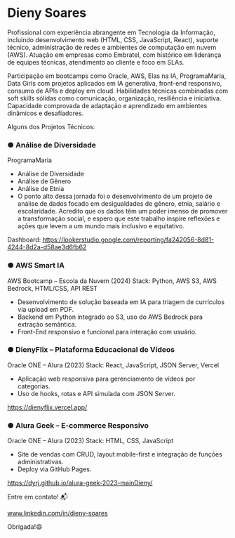 # Dieny Soares

Profissional com experiência abrangente em Tecnologia da Informação, incluindo desenvolvimento web (HTML, CSS, JavaScript, React), suporte técnico, administração de redes e ambientes de computação em nuvem (AWS). Atuação em empresas como Embratel, com histórico em liderança de equipes técnicas, atendimento ao cliente e foco em SLAs.

Participação em bootcamps como Oracle, AWS, Elas na IA, ProgramaMaria, Data Girls com projetos aplicados em IA generativa, front-end responsivo, consumo de APIs e deploy em cloud. Habilidades técnicas combinadas com soft skills sólidas como comunicação, organização, resiliência e iniciativa. Capacidade comprovada de adaptação e aprendizado em ambientes dinâmicos e desafiadores.

Alguns dos Projetos Técnicos:

### ● Análise de Diversidade

ProgramaMaria
- Análise de Diversidade
- Análise de Gênero
- Análise de Etnia
- O ponto alto dessa jornada foi o desenvolvimento de um projeto de análise de dados focado em desigualdades de gênero, etnia, salário e escolaridade. Acredito que os dados têm um poder imenso de promover a transformação social, e espero que este trabalho inspire reflexões e ações que levem a um mundo mais inclusivo e equitativo.
  
Dashboard: https://lookerstudio.google.com/reporting/fa242056-8d81-4244-8d2a-d58ae3d6fb62


### ●	AWS Smart IA

AWS Bootcamp – Escola da Nuvem (2024)
Stack: Python, AWS S3, AWS Bedrock, HTML/CSS, API REST
- Desenvolvimento de solução baseada em IA para triagem de currículos via upload em PDF.
- Backend em Python integrado ao S3, uso do AWS Bedrock para extração semântica.
- Front-End responsivo e funcional para interação com usuário.
  
### ●	DienyFlix – Plataforma Educacional de Vídeos

Oracle ONE – Alura (2023)
Stack: React, JavaScript, JSON Server, Vercel
- Aplicação web responsiva para gerenciamento de vídeos por categorias.
- Uso de hooks, rotas e API simulada com JSON Server.

https://dienyflix.vercel.app/
  
### ●	Alura Geek – E-commerce Responsivo

Oracle ONE – Alura (2023)
Stack: HTML, CSS, JavaScript
- Site de vendas com CRUD, layout mobile-first e integração de funções administrativas.
- Deploy via GitHub Pages.
  
https://dyrj.github.io/alura-geek-2023-mainDieny/


Entre em contato! 📬

www.linkedin.com/in/dieny-soares


Obrigada!😄
